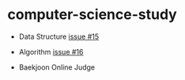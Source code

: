 # computer-science-study

- Data Structure [issue #15](https://github.com/yewon0804/computer-science-study/issues/15)

- Algorithm [issue #16](https://github.com/yewon0804/computer-science-study/issues/16)

- Baekjoon Online Judge
